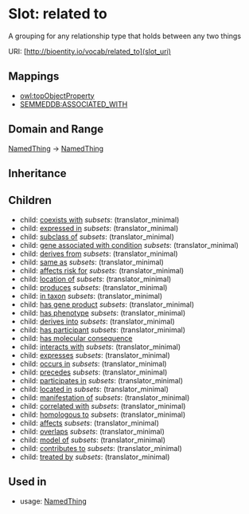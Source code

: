# Slot: related to


A grouping for any relationship type that holds between any two things

URI: [http://bioentity.io/vocab/related_to](slot_uri)
## Mappings

 * [owl:topObjectProperty](http://purl.obolibrary.org/obo/owl_topObjectProperty)
 * [SEMMEDDB:ASSOCIATED_WITH](http://purl.obolibrary.org/obo/SEMMEDDB_ASSOCIATED_WITH)
## Domain and Range

[NamedThing](NamedThing.md) -> [NamedThing](NamedThing.md)
## Inheritance

## Children

 *  child: [coexists with](coexists_with.md) *subsets*: (translator_minimal)
 *  child: [expressed in](expressed_in.md) *subsets*: (translator_minimal)
 *  child: [subclass of](subclass_of.md) *subsets*: (translator_minimal)
 *  child: [gene associated with condition](gene_associated_with_condition.md) *subsets*: (translator_minimal)
 *  child: [derives from](derives_from.md) *subsets*: (translator_minimal)
 *  child: [same as](same_as.md) *subsets*: (translator_minimal)
 *  child: [affects risk for](affects_risk_for.md) *subsets*: (translator_minimal)
 *  child: [location of](location_of.md) *subsets*: (translator_minimal)
 *  child: [produces](produces.md) *subsets*: (translator_minimal)
 *  child: [in taxon](in_taxon.md) *subsets*: (translator_minimal)
 *  child: [has gene product](has_gene_product.md) *subsets*: (translator_minimal)
 *  child: [has phenotype](has_phenotype.md) *subsets*: (translator_minimal)
 *  child: [derives into](derives_into.md) *subsets*: (translator_minimal)
 *  child: [has participant](has_participant.md) *subsets*: (translator_minimal)
 *  child: [has molecular consequence](has_molecular_consequence.md)
 *  child: [interacts with](interacts_with.md) *subsets*: (translator_minimal)
 *  child: [expresses](expresses.md) *subsets*: (translator_minimal)
 *  child: [occurs in](occurs_in.md) *subsets*: (translator_minimal)
 *  child: [precedes](precedes.md) *subsets*: (translator_minimal)
 *  child: [participates in](participates_in.md) *subsets*: (translator_minimal)
 *  child: [located in](located_in.md) *subsets*: (translator_minimal)
 *  child: [manifestation of](manifestation_of.md) *subsets*: (translator_minimal)
 *  child: [correlated with](correlated_with.md) *subsets*: (translator_minimal)
 *  child: [homologous to](homologous_to.md) *subsets*: (translator_minimal)
 *  child: [affects](affects.md) *subsets*: (translator_minimal)
 *  child: [overlaps](overlaps.md) *subsets*: (translator_minimal)
 *  child: [model of](model_of.md) *subsets*: (translator_minimal)
 *  child: [contributes to](contributes_to.md) *subsets*: (translator_minimal)
 *  child: [treated by](treated_by.md) *subsets*: (translator_minimal)
## Used in

 *  usage: [NamedThing](NamedThing.md)
